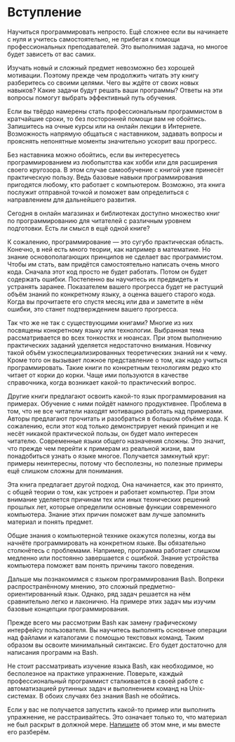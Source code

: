 # Вступление

Научиться программировать непросто. Ещё сложнее если вы начинаете с нуля и учитесь самостоятельно, не прибегая к помощи профессиональных преподавателей. Это выполнимая задача, но многое будет зависеть от вас самих.

Изучать новый и сложный предмет невозможно без хорошей мотивации. Поэтому прежде чем продолжить читать эту книгу разберитесь со своими целями. Чего вы ждёте от своих новых навыков? Какие задачи будут решать ваши программы? Ответы на эти вопросы помогут выбрать эффективный путь обучения.

Если вы твёрдо намерены стать профессиональным программистом в кратчайшие сроки, то без посторонней помощи вам не обойтись. Запишитесь на очные курсы или на онлайн лекции в Интернете. Возможность напрямую общаться с наставником, задавать вопросы и прояснять непонятные моменты значительно ускорит ваш прогресс.

Без наставника можно обойтись, если вы интересуетесь программированием из любопытства как хобби или для расширения своего кругозора. В этом случае самообучение с книгой уже принесёт практическую пользу. Ведь базовые навыки программирования пригодятся любому, кто работает с компьютером. Возможно, эта книга послужит отправной точкой и поможет вам определиться с направлением для дальнейшего развития.

Сегодня в онлайн магазинах и библиотеках доступно множество книг по программированию для читателей с различным уровнем подготовки. Есть ли смысл в ещё одной книге?

К сожалению, программирование — это сугубо практическая область. Конечно, в ней есть много теории, как например в математике. Но знание основополагающих принципов не сделает вас программистом. Чтобы им стать, вам придётся самостоятельно написать очень много кода. Сначала этот код просто не будет работать. Потом он будет содержать ошибки. Постепенно вы научитесь их предвидеть и устранять заранее. Показателем вашего прогресса будет не растущий объём знаний по конкретному языку, а оценка вашего старого кода. Когда вы прочитаете его спустя месяц или два и заметите в нём ошибки, это станет подтверждением вашего прогресса.

Так что же не так с существующими книгами? Многие из них посвящены конкретному языку или технологии. Выбранная тема рассматривается во всех тонкостях и нюансах. При этом выполнению практических заданий уделяется недостаточно внимания. Новичку такой объём узкоспециализированных теоретических знаний ни к чему. Кроме того он вызывает ложное представление о том, как надо учиться программировать. Такие книги по конкретным технологиям редко кто читает от корки до корки. Чаще ими пользуются в качестве справочника, когда возникает какой-то практический вопрос.

Другие книги предлагают освоить какой-то язык программирования на примерах. Обучение с ними пойдёт намного продуктивнее. Проблема в том, что не все читатели находят мотивацию работать над примерами. Авторы предлагают прочитать и разобраться в большом объёме кода. К сожалению, если этот код только демонстрирует некий принцип и не несёт никакой практической пользы, он будет мало интересен читателю. Современные языки общего назначения сложны. Это значит, что прежде чем перейти к примерам из реальной жизни, вам понадобиться узнать о языке многое. Получается замкнутый круг: примеры неинтересны, потому что бесполезны, но полезные примеры ещё слишком сложны для понимания.

Эта книга предлагает другой подход. Она начинается, как это принято, с общей теории о том, как устроен и работает компьютер. При этом внимание уделяется причинам тех или иных технических решений прошлых лет, которые определили основные функции современного компьютера. Знание этих причин поможет вам лучше запомнить материал и понять предмет.

Общие знания о компьютерной технике окажутся полезны, когда вы начнёте программировать на конкретном языке. Вы обязательно столкнётесь с проблемами. Например, программа работает слишком медленно или постоянно завершается с ошибкой. Знание устройства компьютера поможет вам понять причины такого поведения.

Дальше мы познакомимся с языком программирования Bash. Вопреки распространённому мнению, это сложный предметно-ориентированный язык. Однако, ряд задач решается на нём сравнительно легко и лаконично. На примере этих задач мы изучим базовые концепции программирования.

Прежде всего мы рассмотрим Bash как замену графическому интерфейсу пользователя. Вы научитесь выполнять основные операции над файлами и каталогами с помощью текстовых команд. Таким образом вы освоите минимальный синтаксис. Его будет достаточно для написания программ на Bash.

Не стоит рассматривать изучение языка Bash, как необходимое, но бесполезное на практике упражнение. Поверьте, каждый профессиональный программист сталкивается в своей работе с автоматизацией рутинных задач и выполнением команд на Unix-системах. В обоих случаях без знания Bash не обойтись.

Если у вас не получается запустить какой-то пример или выполнить упражнение, не расстраивайтесь. Это означает только то, что материал не был раскрыт в должной мере. [Напишите](mailto:petrsum@gmail.com) об этом мне, и мы вместе его разберём.